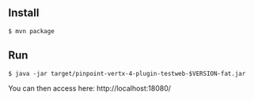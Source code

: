 
## Install
```
$ mvn package
```

## Run
```
$ java -jar target/pinpoint-vertx-4-plugin-testweb-$VERSION-fat.jar
```
You can then access here: http://localhost:18080/

